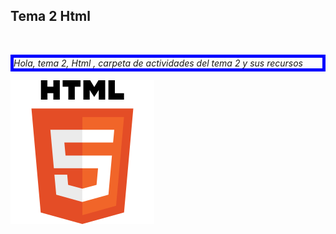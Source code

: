## Tema 2 Html
<html>
  <head>
  </head>
<body>
</br>
<p aling="center" style="border:blue,5px,solid;"><i>Hola, tema 2, Html , carpeta de actividades del tema 2 y sus recursos</i></p>
<img src="html5.png" alt="html_logo">
  
  
  </body>
  </html>
